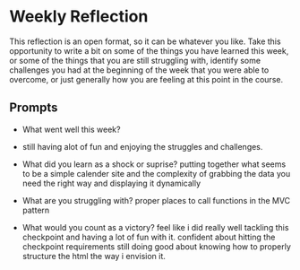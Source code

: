 # Weekly Reflection
This reflection is an open format, so it can be whatever you like. Take this opportunity to write a bit on some of the things you have learned this week, or some of the things that you are still struggling with, identify some challenges you had at the beginning of the week that you were able to overcome, or just generally how you are feeling at this point in the course.

## Prompts
- What went well this week?

- still having alot of fun and enjoying the struggles and challenges.

- What did you learn as a shock or suprise?
 putting together what seems to be a simple calender site and the complexity of grabbing the data you need the right way and displaying it dynamically

- What are you struggling with?
 proper places to call functions in the MVC pattern
 

- What would you count as a victory?
 feel like i did really well tackling this checkpoint and having a lot of fun with it.
 confident about hitting the checkpoint requirements
 still doing good about knowing how to properly structure the html the way i envision it.
